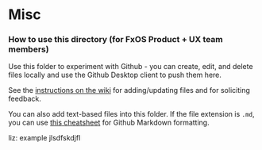 # Misc


### How to use this directory (for FxOS Product + UX team members)
Use this folder to experiment with Github - you can create, edit, and delete files locally and use the Github Desktop client to push them here.

See the [instructions on the wiki][1] for adding/updating files and for soliciting feedback. 

You can also add text-based files into this folder. If the file extension is `.md`, you can use [this cheatsheet][2] for Github Markdown formatting.

liz: example jlsdfskdjfl


[1]: https://wiki.mozilla.org/Open_Design
[2]: https://help.github.com/articles/markdown-basics/
